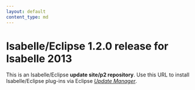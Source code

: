 ```yaml
---
layout: default
content_type: md
---
```


# Isabelle/Eclipse 1.2.0 release for Isabelle 2013

This is an Isabelle/Eclipse **update site/p2 repository**. Use this URL to install Isabelle/Eclipse plug-ins via Eclipse [_Update Manager_][update-manager].

[update-manager]: http://www.vogella.com/articles/Eclipse/article.html#updatemanager
